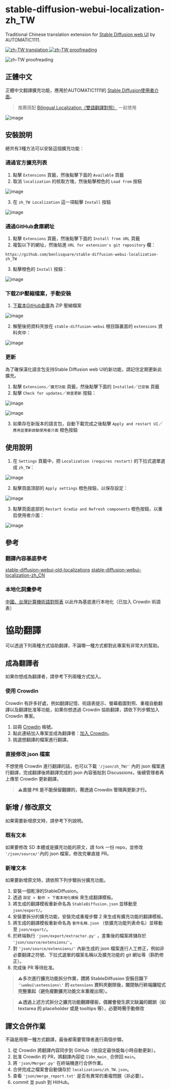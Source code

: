 # stable-diffusion-webui-localization-zh_TW
Traditional Chinese translation extension for [Stable Diffusion web UI](https://github.com/AUTOMATIC1111/stable-diffusion-webui) by AUTOMATIC1111.

[![zh-TW translation](https://img.shields.io/badge/dynamic/json?color=blue&label=zh-TW&style=flat&logo=crowdin&query=%24.progress.0.data.translationProgress&url=https%3A%2F%2Fbadges.awesome-crowdin.com%2Fstats-13011757-570269.json)
![zh-TW proofreading](https://img.shields.io/badge/dynamic/json?color=green&label=zh-TW&style=flat&logo=crowdin&query=%24.progress.0.data.approvalProgress&url=https%3A%2F%2Fbadges.awesome-crowdin.com%2Fstats-13011757-570269.json)](https://crowdin.com/project/stable-diffsion-web-ui-localization-zh_TW)

![zh-TW proofreading](https://badges.awesome-crowdin.com/translation-13011757-570269.png)
## 正體中文
正體中文翻譯擴充功能，應用於AUTOMATIC1111的 [Stable Diffusion使用者介面](https://github.com/AUTOMATIC1111/stable-diffusion-webui)。

> 推薦搭配 [Bilingual Localization（雙語翻譯對照）](https://github.com/journey-ad/sd-webui-bilingual-localization) 一起使用

![image](https://user-images.githubusercontent.com/116663807/204528719-4f4e9418-b1d7-4c4f-ae18-e7f86d88339a.png)

## 安裝說明

總共有3種方法可以安裝這個擴充功能：

### 通過官方擴充列表

1. 點擊 `Extensions` 頁籤，然後點擊下面的 `Available` 頁籤
2. 取消 `localization` 的核取方塊，然後點擊橙色的 `Load from` 按鈕

![image](https://user-images.githubusercontent.com/116663807/204526214-420e117b-4590-4f54-b553-ee36fdc2238c.png)

3. 在 `zh_TW Localization` 這一項點擊 `Install` 按鈕

![image](https://user-images.githubusercontent.com/116663807/204526605-33a3c5ba-2786-476d-92ba-3682b3851b67.png)

### 通過GitHub倉庫網址

1. 點擊 `Extensions` 頁籤，然後點擊下面的 `Install from URL` 頁籤
2. 複製以下的網址，然後貼進 `URL for extension's git repository` 欄：

```
https://github.com/benlisquare/stable-diffusion-webui-localization-zh_TW
```

3. 點擊橙色的 `Install` 按鈕：

![image](https://user-images.githubusercontent.com/116663807/204526841-45f4c104-9958-48b0-81d7-6e1046e463c2.png)

### 下载ZIP壓縮檔案，手動安裝

1. [下載本GitHub倉庫](https://codeload.github.com/benlisquare/stable-diffusion-webui-localization-zh_TW/zip/refs/heads/main)為 ZIP 壓縮檔案

![image](https://user-images.githubusercontent.com/116663807/204527142-94e3225b-40fe-4ee6-b136-92a24fe8fc16.png)

2. 解壓後把資料夾放在 `stable-diffusion-webui` 根目錄裏面的 `extensions` 資料夾中：

![image](https://user-images.githubusercontent.com/116663807/204527428-174c17ed-716a-428e-b4f1-3ef3c11d5a3c.png)

### 更新

為了確保漢化語言包支持Stable Diffusion web UI的新功能，請記住定期更新此擴充。

1. 點擊 `Extensions`／`擴充功能` 頁籤，然後點擊下面的 `Installed`／`已安裝` 頁籤
2. 點擊 `Check for updates`／`檢查更新` 按鈕：

![image](https://user-images.githubusercontent.com/116663807/204525694-65bc1077-adf4-4a79-a902-50a0a12c4215.png)

![image](https://user-images.githubusercontent.com/116663807/204548204-4b0e7715-ecd2-4627-b574-a69d1b8bae7f.png)

3. 如果存在新版本的語言包，自動下載完成之後點擊 `Apply and restart UI`／`應用並重新啟動使用者介面` 橙色按鈕

## 使用說明

1. 在 `Settings` 頁籤中，把 `Localization (requires restart)` 的下拉式選單選成 `zh_TW`：

![image](https://user-images.githubusercontent.com/116663807/204527689-154521c0-de5e-493a-987e-45ef9b57ab1e.png)

2. 點擊頁面頂部的 `Apply settings` 橙色按鈕，以保存設定：

![image](https://user-images.githubusercontent.com/116663807/204528104-e81e55a8-f1de-427a-86e1-6bfb59367095.png)

3. 點擊頁面底部的 `Restart Gradio and Refresh components` 橙色按鈕，以重启使用者介面：

![image](https://user-images.githubusercontent.com/116663807/204528137-ae0c4d95-2b86-46e4-a646-1753baae9592.png)

## 參考
### 翻譯內容基底參考
[stable-diffusion-webui-old-localizations](https://github.com/AUTOMATIC1111/stable-diffusion-webui-old-localizations)
[stable-diffusion-webui-localization-zh_CN](https://github.com/dtlnor/stable-diffusion-webui-localization-zh_CN)  

### 本地化詞彙參考
[中國、台灣計算機術語對照表](https://zh.wikibooks.org/zh-tw/%E5%A4%A7%E9%99%86%E5%8F%B0%E6%B9%BE%E8%AE%A1%E7%AE%97%E6%9C%BA%E6%9C%AF%E8%AF%AD%E5%AF%B9%E7%85%A7%E8%A1%A8)
以此作為基底進行本地化（已加入 Crowdin 術語表）
# 協助翻譯
可以透過下列兩種方式協助翻譯，不論哪一種方式都對此專案有非常大的幫助。

## 成為翻譯者
如果你想成為翻譯者，請參考下列兩種方式加入。
### 使用 Crowdin 
Crowdin 有許多好處，例如翻譯記憶、術語表提示、螢幕截圖對照、重複自動翻譯以及翻譯批准等功能，如果你想透過 Crowdin 協助翻譯，請依下列步驟加入 Crowdin 專案。
1. 註冊 [Crowdin](https://crowdin.com/project/stable-diffsion-web-ui-localization-zh_TW) 帳號。
2. 點此連結加入專案並成為翻譯者：[加入 Crowdin](https://crowdin.com/project/stable-diffsion-web-ui-localization-zh_TW/invite?h=91acfca2c381f37b8562935bc9e40d501625831)。
3. 挑選想翻譯的檔案進行翻譯。
### 直接修改 json 檔案
不想使用 Crowdin 進行翻譯的話，也可以下載 `'/json/zh_TW/'` 內的 json 檔案進行翻譯，完成翻譯後將翻譯完成的 json 內容張貼到 Discussions，後續管理者再上傳至 Crowdin 更新翻譯。

> **⚠️直接 PR 是不能保留翻譯的，需透過 Crowdin 管理與更新才行。**

## 新增 / 修改原文
如果需要新增原文時，請參考下列說明。
### 既有文本
如果要修改 SD 本體或是擴充功能的原文，請 fork 一份 repo，並修改 `'/json/source/'`內的 json 檔案，修改完畢直接 PR。
### 新增文本
如果要新增原文時，請依照下列步驟拆分擴充功能。
1. 安裝一個乾淨的StableDiffusion。
2. 透過 `設定 > 動作 > 下載本地化模板` 來生成翻譯模板。
3. 將生成的翻譯模板重新命名為 `StableDiffusion.json` 並移動至 `json/export/`。
4. 安裝要拆分的擴充功能，安裝完成重複步驟 2 來生成有擴充功能的翻譯模板。
5. 將生成的翻譯模板重新命名為 `套件名稱.json` （依擴充功能列表命名）並移動至 `json/export/`。
6. 於終端執行 `'json/export/extractor.py'` ，差集後的檔案將儲存於 `'json/source/extensions/'`。
7. 對 `'json/source/extensions/'` 內新生成的 json 檔案進行人工修正，例如非必要翻譯之符號、下拉式選單的檔案名稱以及擴充功能的 git 網址等（斟酌修正）。
8. 完成後 PR 等待批准。

> **⚠️多次進行擴充功能拆分作業，請將 StableDiffusion 安裝目錄下 `'\webui\extensions\'` 的 `extensions` 資料夾刪除後，關閉執行終端讓程式完整重起（避免複數擴充功能文本重複出現）。**

> **⚠️透過上述方式拆分之擴充功能翻譯樣板，偶爾會發生原文缺漏的錯誤（如 textarea 的 placeholder 或是 tooltips 等），必要時需手動修改**
## 譯文合併作業
不論是用哪一種方式翻譯，最後都需要管理者進行兩個步驟。
1. 從 Crowdin 將翻譯內容同步到 GitHub（依設定最快能每小時自動更新）。
2. 批准 Crowdin 的 PR，將翻譯內容從 `I10n_main_` 合併回 `main`。
3. 將 `'json/Merger.py'` 在終端機進行合併作業。
4. 合併完成之檔案會自動儲存於 `localizations/zh_TW.json`。
5. 查看 `'json/merge_report.txt'` 是否有異常的重複問題（非必要）。
6. commit 並 push 到 HitHub。

